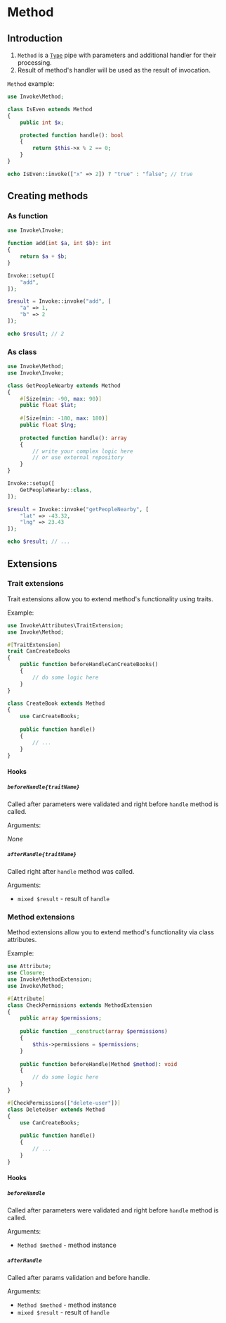 # Method

## Introduction

1. `Method` is a [`Type`](type.md) pipe with parameters and additional handler for their processing.
2. Result of method's handler will be used as the result of invocation.

`Method` example:

```php
use Invoke\Method;

class IsEven extends Method
{
    public int $x;

    protected function handle(): bool
    {
        return $this->x % 2 == 0;
    }
}

echo IsEven::invoke(["x" => 2]) ? "true" : "false"; // true
```

## Creating methods

### As function

```php
use Invoke\Invoke;

function add(int $a, int $b): int
{
    return $a + $b;
}

Invoke::setup([
    "add",
]);

$result = Invoke::invoke("add", [
    "a" => 1,
    "b" => 2
]);

echo $result; // 2
```

### As class

```php
use Invoke\Method;
use Invoke\Invoke;

class GetPeopleNearby extends Method
{
    #[Size(min: -90, max: 90)]
    public float $lat;
    
    #[Size(min: -180, max: 180)]
    public float $lng;
    
    protected function handle(): array
    {
        // write your complex logic here
        // or use external repository
    }
}

Invoke::setup([
    GetPeopleNearby::class,
]);

$result = Invoke::invoke("getPeopleNearby", [
    "lat" => -43.32,
    "lng" => 23.43
]);

echo $result; // ...
```

## Extensions

### Trait extensions

Trait extensions allow you to extend method's functionality using traits.

Example:

```php
use Invoke\Attributes\TraitExtension;
use Invoke\Method;

#[TraitExtension]
trait CanCreateBooks
{
    public function beforeHandleCanCreateBooks()
    {
        // do some logic here
    }
}

class CreateBook extends Method
{
    use CanCreateBooks;
    
    public function handle()
    {
        // ...
    }
}
```

#### Hooks

##### `beforeHandle{traitName}`

Called after parameters were validated and right before `handle` method is called.

Arguments:

_None_

##### `afterHandle{traitName}`

Called right after `handle` method was called.

Arguments:

- `mixed $result` - result of `handle`

### Method extensions

Method extensions allow you to extend method's functionality via class attributes.

Example:

```php
use Attribute;
use Closure;
use Invoke\MethodExtension;
use Invoke\Method;

#[Attribute]
class CheckPermissions extends MethodExtension
{
    public array $permissions;
    
    public function __construct(array $permissions)
    {
        $this->permissions = $permissions;
    }
    
    public function beforeHandle(Method $method): void
    {
        // do some logic here
    }
}

#[CheckPermissions(["delete-user"])]
class DeleteUser extends Method
{
    use CanCreateBooks;
    
    public function handle()
    {
        // ...
    }
}
```

#### Hooks

##### `beforeHandle`

Called after parameters were validated and right before `handle` method is called.

Arguments:

- `Method $method` - method instance

##### `afterHandle`

Called after params validation and before handle.

Arguments:

- `Method $method` - method instance
- `mixed $result` - result of `handle`
